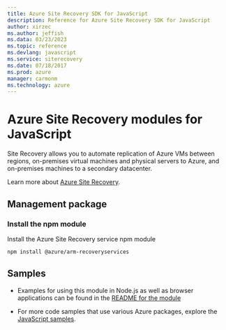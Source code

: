```yaml
---
title: Azure Site Recovery SDK for JavaScript
description: Reference for Azure Site Recovery SDK for JavaScript
author: xirzec
ms.author: jeffish
ms.data: 03/23/2023
ms.topic: reference
ms.devlang: javascript
ms.service: siterecovery
ms.date: 07/18/2017
ms.prod: azure
manager: carmonm
ms.technology: azure
---
```

# Azure Site Recovery modules for JavaScript

Site Recovery allows you to automate replication of Azure VMs between regions, on-premises virtual machines and physical servers to Azure, and on-premises machines to a secondary datacenter.

Learn more about [Azure Site Recovery](https://docs.microsoft.com/azure/site-recovery/site-recovery-overview).

## Management package

### Install the npm module

Install the Azure Site Recovery service npm module

```bash
npm install @azure/arm-recoveryservices
```

## Samples

* Examples for using this module in Node.js as well as browser applications can be found in the [README for the module](https://www.npmjs.com/package/@azure/arm-recoveryservices)

* For more code samples that use various Azure packages, explore the [JavaScript samples](https://docs.microsoft.com/samples/browse/?languages=javascript).